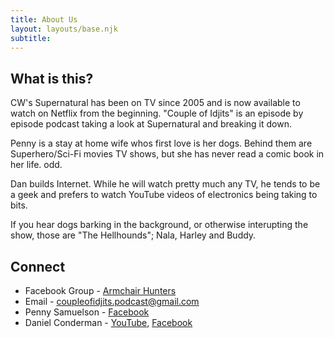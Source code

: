 ```yaml
---
title: About Us
layout: layouts/base.njk
subtitle: 
---
```


## What is this?

CW's Supernatural has been on TV since 2005 and is now available to watch on Netflix from the beginning. "Couple of Idjits" is an episode by episode podcast taking a look at Supernatural and breaking it down.

Penny is a stay at home wife whos first love is her dogs.  Behind them are Superhero/Sci-Fi movies TV shows, but she has never read a comic book in her life. odd.

Dan builds Internet. While he will watch pretty much any TV, he tends to be a geek and prefers to watch YouTube videos of electronics being taking to bits.

If you hear dogs barking in the background, or otherwise interupting the show, those are "The Hellhounds"; Nala, Harley and Buddy.


## Connect

- Facebook Group - [Armchair Hunters](https://www.facebook.com/groups/437248500580788/)
- Email - [coupleofidjits.podcast@gmail.com](mailto:coupleofidjits.podcast@gmail.com)
- Penny Samuelson - [Facebook](https://www.facebook.com/penny.samuelsonconderman)
- Daniel Conderman - [YouTube](https://www.youtube.com/danconderman), [Facebook](https://www.facebook.com/conderman)



